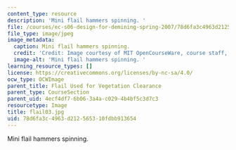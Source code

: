 ```yaml
---
content_type: resource
description: 'Mini flail hammers spinning. '
file: /courses/ec-s06-design-for-demining-spring-2007/78d6fa3c4963d212565310fdbb913654_flail03.jpg
file_type: image/jpeg
image_metadata:
  caption: Mini flail hammers spinning.
  credit: 'Credit: Image courtesy of MIT OpenCourseWare, course staff, and students.'
  image-alt: 'Mini flail hammers spinning. '
learning_resource_types: []
license: https://creativecommons.org/licenses/by-nc-sa/4.0/
ocw_type: OCWImage
parent_title: Flail Used for Vegetation Clearance
parent_type: CourseSection
parent_uid: 4ecf4df7-6b06-3a4a-c029-4b4bf5c3d7c3
resourcetype: Image
title: flail03.jpg
uid: 78d6fa3c-4963-d212-5653-10fdbb913654
---
```

Mini flail hammers spinning. 